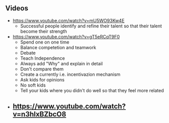 ## Videos
- https://www.youtube.com/watch?v=mU5WO93Kw4E
  - Successful people identify and refine their talent so that their talent become their strength
- https://www.youtube.com/watch?v=gT5eRCqT9F0
  - Spend one on one time
  - Balance competetion and teamwork
  - Debate
  - Teach Independence
  - Always add "Why" and explain in detail
  - Don't compare them
  - Create a currently i.e. incentivazion mechanism
  - Ask kids for opinions
  - No soft kids
  - Tell your kids where you didn't do well so that they feel more related
- https://www.youtube.com/watch?v=n3hIxBZbcO8
  -    
